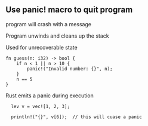 
## Use panic! macro to quit program

program will crash with a message

Program unwinds and cleans up the stack

Used for unrecoverable state

```
fn guess(n: i32) -> bool {
    if n < 1 || n > 10 {
        panic!("Invalid number: {}", n);
    }
    n == 5
}
```

Rust emits a panic during execution
```
  lev v = vec![1, 2, 3];

  println!("{}", v[6]);  // this will cuase a panic
```